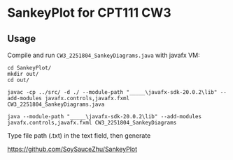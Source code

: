 # SankeyPlot for CPT111 CW3
## Usage
Compile and run `CW3_2251804_SankeyDiagrams.java` with javafx VM:
```
cd SankeyPlot/
mkdir out/
cd out/

javac -cp ../src/ -d ./ --module-path "_____\javafx-sdk-20.0.2\lib" --add-modules javafx.controls,javafx.fxml CW3_2251804_SankeyDiagrams.java

java --module-path "_____\javafx-sdk-20.0.2\lib" --add-modules javafx.controls,javafx.fxml CW3_2251804_SankeyDiagrams
```
Type file path (.txt) in the text field, then generate

https://github.com/SoySauceZhu/SankeyPlot
